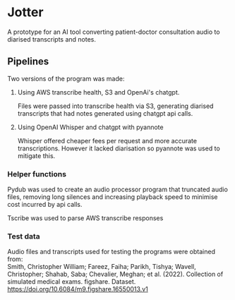 # Jotter
A prototype for an AI tool converting patient-doctor consultation audio to diarised transcripts and notes.

## Pipelines
Two versions of the program was made:
1. Using AWS transcribe health, S3 and OpenAi's chatgpt.

    Files were passed into transcribe health via S3, generating diarised transcripts that had notes generated using chatgpt api calls.
2. Using OpenAI Whisper and chatgpt with pyannote

    Whisper offered cheaper fees per request and more accurate transcriptions. However it lacked diarisation so pyannote was used to mitigate this.

### Helper functions
Pydub was used to create an audio processor program that truncated audio files, removing long silences and increasing playback speed to minimise cost incurred by api calls.

Tscribe was used to parse AWS transcribe responses

### Test data
Audio files and transcripts used for testing the programs were obtained from: \
Smith, Christopher William; Fareez, Faiha; Parikh, Tishya; Wavell, Christopher; Shahab, Saba; Chevalier, Meghan; et al. (2022). Collection of simulated medical exams. figshare. Dataset. https://doi.org/10.6084/m9.figshare.16550013.v1